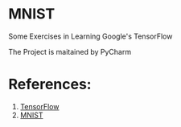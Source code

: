 # MNIST
Some Exercises in Learning Google's TensorFlow

The Project is maitained by PyCharm

# References:
1. [TensorFlow](http://www.tensorfly.cn/tfdoc/tutorials/mnist_beginners.html)
2. [MNIST](http://yann.lecun.com/exdb/mnist/)
